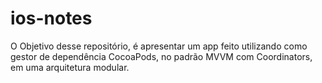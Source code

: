 # ios-notes

O Objetivo desse repositório, é apresentar um app feito utilizando como gestor de dependência CocoaPods, no padrão MVVM com Coordinators, em uma arquitetura modular.
